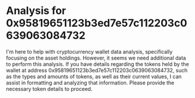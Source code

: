 # Analysis for 0x95819651123b3ed7e57c112203c0639063084732

I'm here to help with cryptocurrency wallet data analysis, specifically focusing on the asset holdings. However, it seems we need additional data to perform this analysis. If you have details regarding the tokens held by the wallet at address 0x95819651123b3ed7e57c112203c0639063084732, such as the types and amounts of tokens, as well as their current values, I can assist in formatting and analyzing that information. Please provide the necessary token details to proceed.